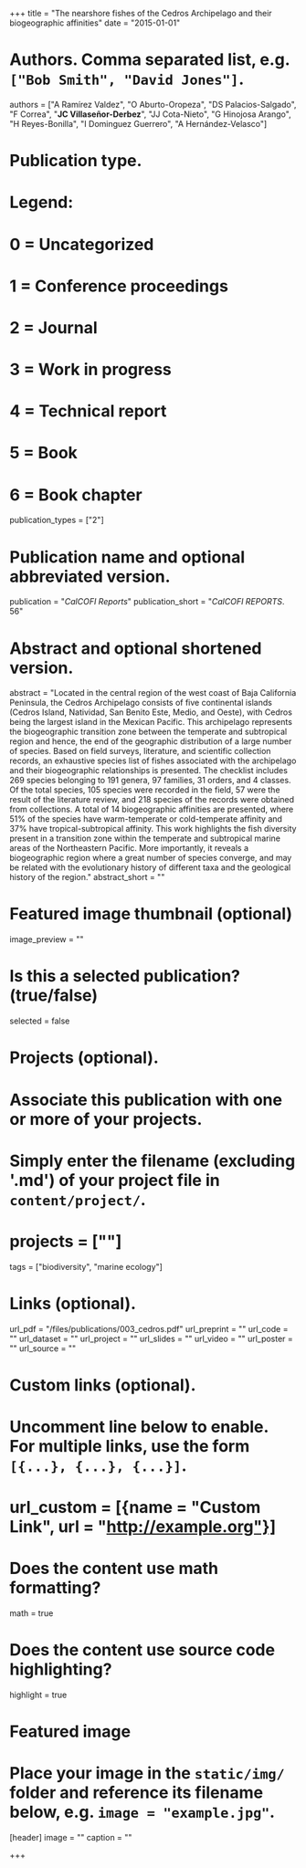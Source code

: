 +++
title = "The nearshore fishes of the Cedros Archipelago and their biogeographic affinities"
date = "2015-01-01"

# Authors. Comma separated list, e.g. `["Bob Smith", "David Jones"]`.
authors = ["A Ramírez Valdez", "O Aburto-Oropeza", "DS Palacios-Salgado", "F Correa", "**JC Villaseñor-Derbez**", "JJ Cota-Nieto", "G Hinojosa Arango", "H Reyes-Bonilla", "I Dominguez Guerrero", "A Hernández-Velasco"]

# Publication type.
# Legend:
# 0 = Uncategorized
# 1 = Conference proceedings
# 2 = Journal
# 3 = Work in progress
# 4 = Technical report
# 5 = Book
# 6 = Book chapter
publication_types = ["2"]

# Publication name and optional abbreviated version.
publication = "*CalCOFI Reports*"
publication_short = "*CalCOFI REPORTS*. 56"

# Abstract and optional shortened version.
abstract = "Located in the central region of the west coast of Baja California Peninsula, the Cedros Archipelago consists of five continental islands (Cedros Island, Natividad, San Benito Este, Medio, and Oeste), with Cedros being the largest island in the Mexican Pacific. This archipelago represents the biogeographic transition zone between the temperate and subtropical region and hence, the end of the geographic distribution of a large number of species. Based on field surveys, literature, and scientific collection records, an exhaustive species list of fishes associated with the archipelago and their biogeographic relationships is presented. The checklist includes 269 species belonging to 191 genera, 97 families, 31 orders, and 4 classes. Of the total species, 105 species were recorded in the field, 57 were the result of the literature review, and 218 species of the records were obtained from collections. A total of 14 biogeographic affinities are presented, where 51% of the species have warm-temperate or cold-temperate affinity and 37% have tropical-subtropical affinity. This work highlights the fish diversity present in a transition zone within the temperate and subtropical marine areas of the Northeastern Pacific. More importantly, it reveals a biogeographic region where a great number of species converge, and may be related with the evolutionary history of different taxa and the geological history of the region."
abstract_short = ""

# Featured image thumbnail (optional)
image_preview = ""

# Is this a selected publication? (true/false)
selected = false

# Projects (optional).
#   Associate this publication with one or more of your projects.
#   Simply enter the filename (excluding '.md') of your project file in `content/project/`.
# projects = [""]

tags = ["biodiversity", "marine ecology"]


# Links (optional).
url_pdf = "/files/publications/003_cedros.pdf"
url_preprint = ""
url_code = ""
url_dataset = ""
url_project = ""
url_slides = ""
url_video = ""
url_poster = ""
url_source = ""

# Custom links (optional).
#   Uncomment line below to enable. For multiple links, use the form `[{...}, {...}, {...}]`.
# url_custom = [{name = "Custom Link", url = "http://example.org"}]

# Does the content use math formatting?
math = true

# Does the content use source code highlighting?
highlight = true

# Featured image
# Place your image in the `static/img/` folder and reference its filename below, e.g. `image = "example.jpg"`.
[header]
image = ""
caption = ""

+++